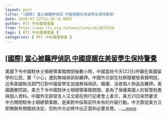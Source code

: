 ```yaml
---
layout: post
title: "[國際] 當心被羈押偵訊 中國提醒在美留學生保持警覺"
date: 2020-07-22T14:18:14.000Z
author: RTI 中央廣播電臺
from: https://www.rti.org.tw/news/view/id/2073138
tags: [ RTI 中央廣播電臺 ]
categories: [ RTI 中央廣播電臺 ]
---
```

<!--1595427494000-->
[[國際] 當心被羈押偵訊 中國提醒在美留學生保持警覺](https://www.rti.org.tw/news/view/id/2073138)
------

<div>
美國下令中國駐休士頓總領事館關閉後數小時，中國當局今天(22日)呼籲在美國留學的公民，要「小心」遭到無端偵訊和羈押。中國外交部在社群媒體發表聲明說，近來美國執法部門已對中國留學生加強無端偵訊、騷擾、沒收個人物品及羈押。美國國務院說，美方下令中國駐休士頓總領事館關閉，是為了保護美國人的智慧財產與個人資料。中國外交部發言人汪文斌在例行記者會上表示，美方21日突然要求中方關閉駐休士頓總領事館，是美對中採取前所未有的升級行動。中方敦促美方立即撤銷有關錯誤決定。否則中方必將作出正當和必要反應。...<a target="_blank" href="https://www.rti.org.tw/news/view/id/2073138">...more</a>
</div>
